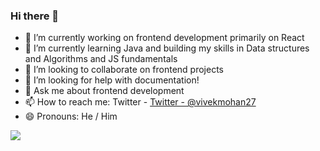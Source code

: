 ### Hi there 👋


- 🔭 I’m currently working on frontend development primarily on React
- 🌱 I’m currently learning Java and building my skills in Data structures and Algorithms and JS fundamentals
- 👯 I’m looking to collaborate on frontend projects
- 🤔 I’m looking for help with documentation!
- 💬 Ask me about frontend development
- 📫 How to reach me: Twitter - [Twitter - @vivekmohan27](https://twitter.com/vivekmohan27)
- 😄 Pronouns: He / Him
<img src ="https://github-readme-stats.vercel.app/api?username=viv27&&show_icons=true&title_color=ffffff&icon_color=bb2acf&text_color=daf7dc&bg_color=151515">


